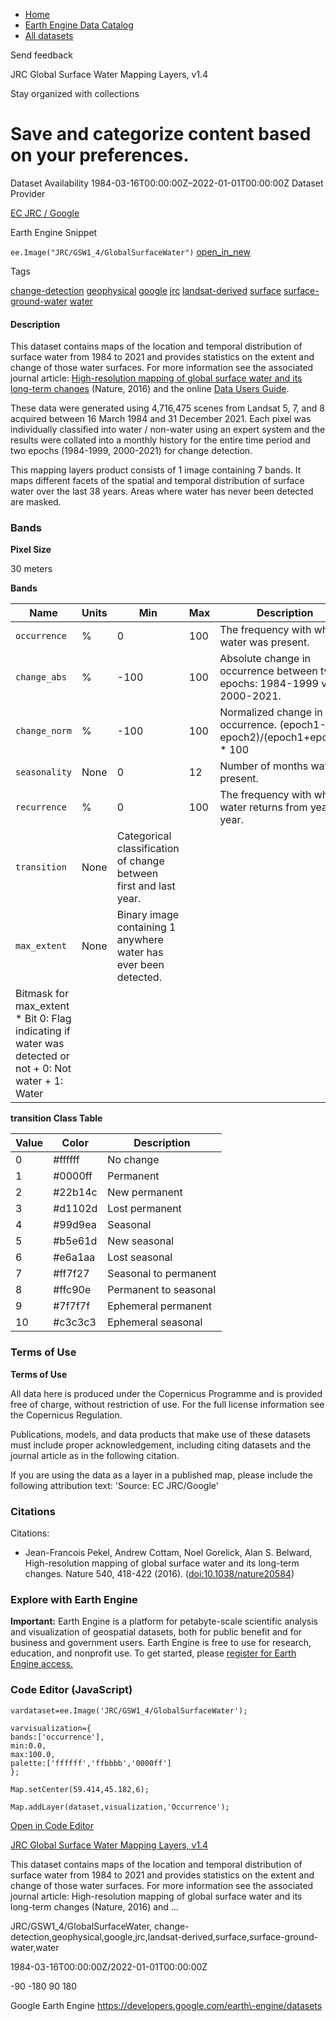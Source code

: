 



* [Home](https://developers.google.com/)
* [Earth Engine Data Catalog](https://developers.google.com/earth-engine/datasets)
* [All datasets](https://developers.google.com/earth-engine/datasets/catalog)





 
 
 Send feedback
 
 

JRC Global Surface Water Mapping Layers, v1\.4


 
 Stay organized with collections
 

 
 Save and categorize content based on your preferences.
================================================================================================================================================








Dataset Availability
1984\-03\-16T00:00:00Z–2022\-01\-01T00:00:00Z
Dataset Provider


[EC JRC / Google](https://global-surface-water.appspot.com)



Earth Engine Snippet


`ee.Image("JRC/GSW1_4/GlobalSurfaceWater")` 
[open\_in\_new](https://code.earthengine.google.com/?scriptPath=Examples:Datasets/JRC/JRC_GSW1_4_GlobalSurfaceWater)





Tags


[change\-detection](/earth-engine/datasets/tags/change-detection)
[geophysical](/earth-engine/datasets/tags/geophysical)
[google](/earth-engine/datasets/tags/google)
[jrc](/earth-engine/datasets/tags/jrc)
[landsat\-derived](/earth-engine/datasets/tags/landsat-derived)
[surface](/earth-engine/datasets/tags/surface)
[surface\-ground\-water](/earth-engine/datasets/tags/surface-ground-water)
[water](/earth-engine/datasets/tags/water)








#### Description



This dataset contains maps of the location and temporal
distribution of surface water from 1984 to 2021 and provides
statistics on the extent and change of those water surfaces.
For more information see the associated journal article: [High\-resolution
mapping of global surface water and its long\-term changes](https://www.nature.com/nature/journal/v540/n7633/full/nature20584.html)
(Nature, 2016\) and the online
[Data Users Guide](https://storage.googleapis.com/global-surface-water/downloads_ancillary/DataUsersGuidev2021.pdf).


These data were generated using 4,716,475 scenes from Landsat
5, 7, and 8 acquired between 16 March 1984 and 31 December 2021\.
Each pixel was individually classified into water / non\-water
using an expert system and the results were collated into a monthly
history for the entire time period and two epochs (1984\-1999,
2000\-2021\) for change detection.


This mapping layers product consists of 1 image containing 7 bands.
It maps different facets of the spatial and temporal distribution of
surface water over the last 38 years. Areas where water has
never been detected are masked.





### Bands



**Pixel Size**
  
30 meters



**Bands**




| Name | Units | Min | Max | Description |
| --- | --- | --- | --- | --- |
| `occurrence` | % | 0 | 100 | The frequency with which water was present. |
| `change_abs` | % | \-100 | 100 | Absolute change in occurrence between two epochs: 1984\-1999 vs 2000\-2021\. |
| `change_norm` | % | \-100 | 100 | Normalized change in occurrence. (epoch1\-epoch2\)/(epoch1\+epoch2\) \* 100 |
| `seasonality` | None | 0 | 12 | Number of months water is present. |
| `recurrence` | % | 0 | 100 | The frequency with which water returns from year to year. |
| `transition` | None | Categorical classification of change between first and last year. |
| `max_extent` | None | Binary image containing 1 anywhere water has ever been detected. |
| Bitmask for max\_extent * Bit 0: Flag indicating if water was detected or not 	+ 0: Not water 	+ 1: Water | | | | | | | | | | | | | | | | | | | | | | | | | | | | | | | | | | | | | | | | | | | | | | | | | | | | | | | | | | | | | | | | | | | | | | | | | | | | | | | | | | | | | | | | | | | | | | | | | | | |


**transition Class Table**




| Value | Color | Description |
| --- | --- | --- |
| 0 | \#ffffff | No change |
| 1 | \#0000ff | Permanent |
| 2 | \#22b14c | New permanent |
| 3 | \#d1102d | Lost permanent |
| 4 | \#99d9ea | Seasonal |
| 5 | \#b5e61d | New seasonal |
| 6 | \#e6a1aa | Lost seasonal |
| 7 | \#ff7f27 | Seasonal to permanent |
| 8 | \#ffc90e | Permanent to seasonal |
| 9 | \#7f7f7f | Ephemeral permanent |
| 10 | \#c3c3c3 | Ephemeral seasonal |




### Terms of Use


**Terms of Use**


All data here is produced under the Copernicus Programme and is provided
free of charge, without restriction of use. For the full license
information see the Copernicus Regulation.


Publications, models, and data products that make use of these datasets
must include proper acknowledgement, including citing datasets and the
journal article as in the following citation.


If you are using the data as a layer in a published map, please include the
following attribution text: 'Source: EC JRC/Google'




### Citations



Citations:
* Jean\-Francois Pekel, Andrew Cottam, Noel Gorelick, Alan S. Belward,
High\-resolution mapping of global surface water and its long\-term changes.
Nature 540, 418\-422 (2016\). ([doi:10\.1038/nature20584](https://doi.org/10.1038/nature20584))





### Explore with Earth Engine


**Important:** 
 Earth Engine is a platform for petabyte\-scale scientific analysis and visualization of
 geospatial datasets, both for public benefit and for business and government users.
 Earth Engine is free to use for research, education, and nonprofit use. To get started, please
 [register for Earth Engine access.](https://console.cloud.google.com/earth-engine)



### Code Editor (JavaScript)



```
vardataset=ee.Image('JRC/GSW1_4/GlobalSurfaceWater');

varvisualization={
bands:['occurrence'],
min:0.0,
max:100.0,
palette:['ffffff','ffbbbb','0000ff']
};

Map.setCenter(59.414,45.182,6);

Map.addLayer(dataset,visualization,'Occurrence');
```



[Open in Code Editor](https://code.earthengine.google.com/?scriptPath=Examples:Datasets/JRC/JRC_GSW1_4_GlobalSurfaceWater)


[JRC Global Surface Water Mapping Layers, v1\.4](/earth-engine/datasets/catalog/JRC_GSW1_4_GlobalSurfaceWater)

This dataset contains maps of the location and temporal distribution of surface water from 1984 to 2021 and provides statistics on the extent and change of those water surfaces. For more information see the associated journal article: High\-resolution mapping of global surface water and its long\-term changes (Nature, 2016\) and …

 JRC/GSW1\_4/GlobalSurfaceWater,
 change\-detection,geophysical,google,jrc,landsat\-derived,surface,surface\-ground\-water,water

1984\-03\-16T00:00:00Z/2022\-01\-01T00:00:00Z



 \-90 \-180 90 180
 



Google Earth Engine
https://developers.google.com/earth\-engine/datasets








